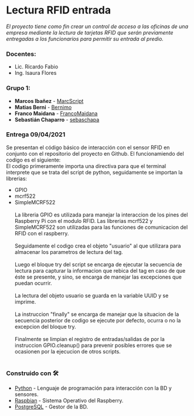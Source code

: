 # Lectura RFID entrada
_El proyecto tiene como fin crear un control de acceso a las oficinas de una empresa mediante la lectura de tarjetas RFID que serán previamente entregadas a los funcionarios para permitir su entrada al predio._
### Docentes:
- Lic. Ricardo Fabio
- Ing. Isaura Flores
### Grupo 1: 

- **Marcos Ibañez** - [MarcScript](https://github.com/MarcScript) 
- **Matias Berni** - [Bernimo](https://github.com/Bernimo) 
- **Franco Maidana** - [FrancoMaidana](https://github.com/FrancoMaidana)
- **Sebastián Chaparro** - [sebaschapa](https://github.com/sebaschapa)
### Entrega 09/04/2021
Se presentan el código básico de interacción con el sensor RFID en conjunto con el repositorio del proyecto en Github.
El funcionamiendo del codigo es el siguiente:<br />
El codigo primeramente importa una directiva para que el terminal interprete que se trata del script de python, seguidamente se importan la librerias:<br />
- GPIO<br />
- mcrf522<br />
- SimpleMCRF522<br /><br />
La libreria GPIO es utilizada para manejar la interaccion de los pines del Raspberry Pi con el modulo RFID. Las librerias mcrf522 y SimpleMCRF522 son utilizadas para las funciones de comunicacion del RFID con el raspberry.<br /><br />
Seguidamente el codigo crea el objeto "usuario" al que utilizara para almacenar los parametros de lectura del tag.<br /><br />
Luego el bloque try del script se encarga de ejecutar la secuencia de lectura para capturar la informacion que rebica del tag en caso de que éste se presente, y sino, se encarga de manejar las excepciones que puedan ocurrir.<br /><br />
La lectura del objeto usuario se guarda en la variable UUID y se imprime.<br /><br />
La instruccion "finally" se encarga de manejar que la situacion de la secuencia posterior de codigo se ejecute por defecto, ocurra o no la excepcion del bloque try.<br /><br />
Finalmente se limpian el registro de entradas/salidas de por la instruccion GPIO.cleanup() para prevenir posibles errores que se ocasionen por la ejecucion de otros scripts.<br /><br />
### Construido con 🛠️
* [Python](https://www.python.org/downloads/windows/) - Lenguaje de programación para interacción con la BD y sensores.
* [Raspbian](https://www.raspberrypi.org/software/operating-systems/) - Sistema Operativo del Raspberry.
* [PostgreSQL](https://www.postgresql.org/) - Gestor de la BD.


